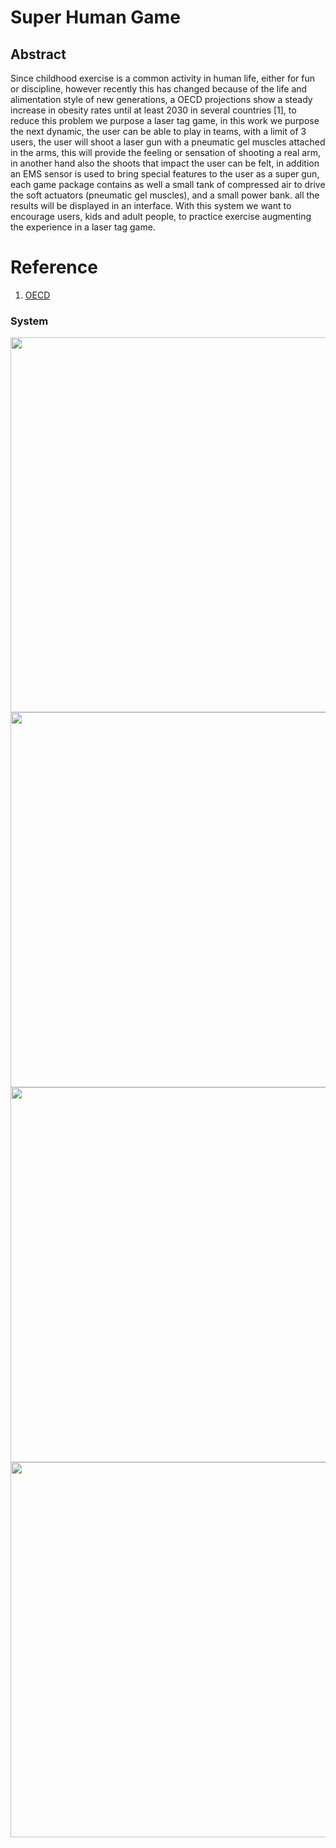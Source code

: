 # Super Human Game

## Abstract

Since childhood exercise is a common activity in human life, either for fun or discipline, however recently this has changed because of the life and alimentation style of new generations, a OECD projections show a steady increase in obesity rates until at least 2030 in several countries [1], to reduce this problem we purpose a laser tag game, in this work we purpose the next dynamic, the user can be able to play in teams, with a limit of 3 users,  the user will shoot a laser gun with a pneumatic gel muscles attached in the arms, this will provide the feeling or sensation of shooting a real arm, in another hand also the shoots that impact the user can be felt, in addition an EMS sensor is used to bring special features to the user as a super gun, each game package contains as well a small tank of compressed air to drive the soft actuators (pneumatic gel muscles), and a small power bank. all the results will be displayed in an interface. With this system we want to encourage users, kids and adult people, to practice exercise augmenting the experience in a laser tag game.

# Reference

1. [OECD](https://github.com/totovr/SuperHuman/blob/master/Obesity-Update-2017.pdf)


### System

<img src="https://github.com/totovr/SuperHuman/blob/master/Images/overview1.png" width="600">
<img src="https://github.com/totovr/SuperHuman/blob/master/Images/overview2.png" width="600">
<img src="https://github.com/totovr/SuperHuman/blob/master/Images/overview3.png" width="600">
<img src="https://github.com/totovr/SuperHuman/blob/master/Images/overview4.png" width="600">
